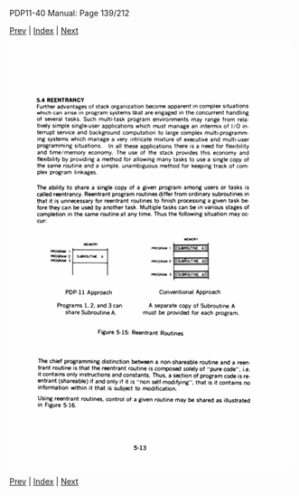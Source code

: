 PDP11-40 Manual: Page 139/212

[Prev](pdp11-40-000138.html) | [Index](index.html) | [Next](pdp11-40-000140.html)

![](pdp11-40-000139.gif)

[Prev](pdp11-40-000138.html) | [Index](index.html) | [Next](pdp11-40-000140.html)

